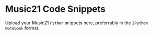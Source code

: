 # Music21 Code Snippets

Upload your Music21 ```Python``` snippets here, preferrably in the ```IPython Notebook``` format.
